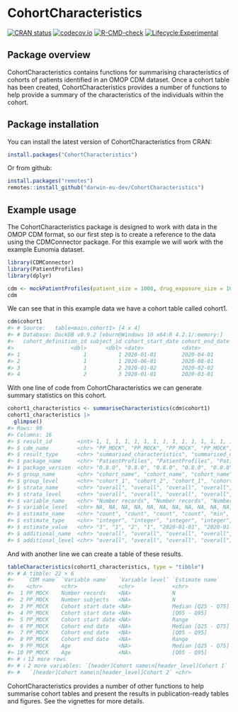 
# CohortCharacteristics

[![CRAN
status](https://www.r-pkg.org/badges/version/CohortCharacteristics)](https://CRAN.R-project.org/package=CohortCharacteristics)
[![codecov.io](https://codecov.io/github/darwin-eu-dev/CohortCharacteristics/coverage.svg?branch=main)](https://app.codecov.io/github/darwin-eu-dev/CohortCharacteristics?branch=main)
[![R-CMD-check](https://github.com/darwin-eu-dev/CohortCharacteristics/workflows/R-CMD-check/badge.svg)](https://github.com/darwin-eu-dev/CohortCharacteristics/actions)
[![Lifecycle:Experimental](https://img.shields.io/badge/Lifecycle-Experimental-339999)](https://lifecycle.r-lib.org/articles/stages.html#experimental)

## Package overview

CohortCharacteristics contains functions for summarising characteristics
of cohorts of patients identified in an OMOP CDM dataset. Once a cohort
table has been created, CohortCharacteristics provides a number of
functions to help provide a summary of the characteristics of the
individuals within the cohort.

## Package installation

You can install the latest version of CohortCharacteristics from CRAN:

``` r
install.packages("CohortCharacteristics")
```

Or from github:

``` r
install.packages("remotes")
remotes::install_github("darwin-eu-dev/CohortCharacteristics")
```

## Example usage

The CohortCharacteristics package is designed to work with data in the
OMOP CDM format, so our first step is to create a reference to the data
using the CDMConnector package. For this example we will work with the
example Eunomia dataset.

``` r
library(CDMConnector)
library(PatientProfiles)
library(dplyr)
```

``` r
cdm <- mockPatientProfiles(patient_size = 1000, drug_exposure_size = 1000)
cdm
```

We can see that in this example data we have a cohort table called
cohort1.

``` r
cdm$cohort1
#> # Source:   table<main.cohort1> [4 x 4]
#> # Database: DuckDB v0.9.2 [eburn@Windows 10 x64:R 4.2.1/:memory:]
#>   cohort_definition_id subject_id cohort_start_date cohort_end_date
#>                  <dbl>      <dbl> <date>            <date>         
#> 1                    1          1 2020-01-01        2020-04-01     
#> 2                    1          1 2020-06-01        2020-08-01     
#> 3                    1          2 2020-01-02        2020-02-02     
#> 4                    2          3 2020-01-01        2020-03-01
```

With one line of code from CohortCharacteristics we can generate summary
statistics on this cohort.

``` r
cohort1_characteristics <- summariseCharacteristics(cdm$cohort1)
cohort1_characteristics |> 
  glimpse()
#> Rows: 90
#> Columns: 16
#> $ result_id        <int> 1, 1, 1, 1, 1, 1, 1, 1, 1, 1, 1, 1, 1, 1, 1, 1, 1, 1,…
#> $ cdm_name         <chr> "PP_MOCK", "PP_MOCK", "PP_MOCK", "PP_MOCK", "PP_MOCK"…
#> $ result_type      <chr> "summarised_characteristics", "summarised_characteris…
#> $ package_name     <chr> "PatientProfiles", "PatientProfiles", "PatientProfile…
#> $ package_version  <chr> "0.8.0", "0.8.0", "0.8.0", "0.8.0", "0.8.0", "0.8.0",…
#> $ group_name       <chr> "cohort_name", "cohort_name", "cohort_name", "cohort_…
#> $ group_level      <chr> "cohort_1", "cohort_2", "cohort_1", "cohort_2", "coho…
#> $ strata_name      <chr> "overall", "overall", "overall", "overall", "overall"…
#> $ strata_level     <chr> "overall", "overall", "overall", "overall", "overall"…
#> $ variable_name    <chr> "Number records", "Number records", "Number subjects"…
#> $ variable_level   <chr> NA, NA, NA, NA, NA, NA, NA, NA, NA, NA, NA, NA, NA, N…
#> $ estimate_name    <chr> "count", "count", "count", "count", "min", "min", "q0…
#> $ estimate_type    <chr> "integer", "integer", "integer", "integer", "date", "…
#> $ estimate_value   <chr> "3", "1", "2", "1", "2020-01-01", "2020-01-01", "2020…
#> $ additional_name  <chr> "overall", "overall", "overall", "overall", "overall"…
#> $ additional_level <chr> "overall", "overall", "overall", "overall", "overall"…
```

And with another line we can create a table of these results.

``` r
tableCharacteristics(cohort1_characteristics, type = "tibble")
#> # A tibble: 22 × 6
#>    `CDM name` `Variable name`   `Variable level` `Estimate name`   
#>    <chr>      <chr>             <chr>            <chr>             
#>  1 PP_MOCK    Number records    <NA>             N                 
#>  2 PP_MOCK    Number subjects   <NA>             N                 
#>  3 PP_MOCK    Cohort start date <NA>             Median [Q25 - Q75]
#>  4 PP_MOCK    Cohort start date <NA>             [Q05 - Q95]       
#>  5 PP_MOCK    Cohort start date <NA>             Range             
#>  6 PP_MOCK    Cohort end date   <NA>             Median [Q25 - Q75]
#>  7 PP_MOCK    Cohort end date   <NA>             [Q05 - Q95]       
#>  8 PP_MOCK    Cohort end date   <NA>             Range             
#>  9 PP_MOCK    Age               <NA>             Median [Q25 - Q75]
#> 10 PP_MOCK    Age               <NA>             [Q05 - Q95]       
#> # ℹ 12 more rows
#> # ℹ 2 more variables: `[header]Cohort name\n[header_level]Cohort 1` <chr>,
#> #   `[header]Cohort name\n[header_level]Cohort 2` <chr>
```

CohortCharacteristics provides a number of other functions to help
summarise cohort tables and present the results in publication-ready
tables and figures. See the vignettes for more details.
